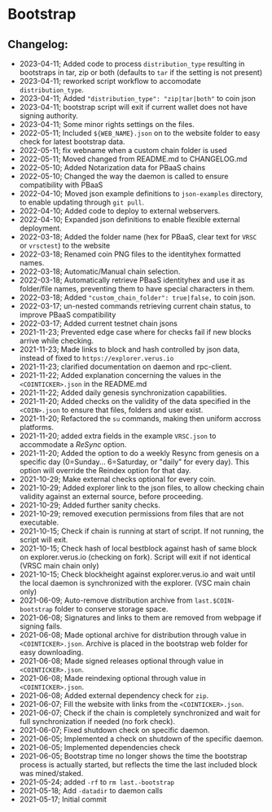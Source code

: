 # Bootstrap
## Changelog:
 - 2023-04-11; Added code to process `distribution_type` resulting in bootstraps in tar, zip or both (defaults to `tar` if the setting is not present)
 - 2023-04-11; reworked script workflow to accomodate `distribution_type`.
 - 2023-04-11; Added `"distribution_type": "zip|tar|both"` to coin json
 - 2023-04-11; bootstrap script will exit if current wallet does not have signing authority.
 - 2023-04-11; Some minor rights settings on the files.
 - 2022-05-11; Included `${WEB_NAME}.json` on to the website folder to easy check for latest bootstrap data.
 - 2022-05-11; fix webname when a custom chain folder is used
 - 2022-05-11; Moved changed from README.md to CHANGELOG.md
 - 2022-05-10; Added Notarization data for PBaaS chains
 - 2022-05-10; Changed the way the daemon is called to ensure compatibility with PBaaS
 - 2022-04-10; Moved json example definitions to `json-examples` directory, to enable updating through `git pull`.
 - 2022-04-10; Added code to deploy to external webservers.
 - 2022-04-10; Expanded json definitions to enable flexible external deployment.
 - 2022-03-18; Added the folder name (hex for PBaaS, clear text for `VRSC` or `vrsctest`) to the website
 - 2022-03-18; Renamed coin PNG files to the identityhex formatted names.
 - 2022-03-18; Automatic/Manual chain selection.
 - 2022-03-18; Automatically retrieve PBaaS identityhex and use it as folder/file names, preventing them to have special characters in them.
 - 2022-03-18; Added `"custom_chain_folder": true|false,` to coin json.
 - 2022-03-17; un-nested commands retrieving current chain status, to improve PBaaS compatibility
 - 2022-03-17; Added current testnet chain jsons
 - 2021-11-23; Prevented edge case where for checks fail if new blocks arrive while checking.
 - 2021-11-23; Made links to block and hash controlled by json data, instead of fixed to `https://explorer.verus.io`
 - 2021-11-23; clarified documentation on daemon and rpc-client.
 - 2021-11-22; Added explanation concerning the values in the `<COINTICKER>.json` in the README.md
 - 2021-11-22; Added daily genesis synchronization capabilities.
 - 2021-11-20; Added checks on the validity of the data specified in the `<COIN>.json` to ensure that files, folders and user exist.
 - 2021-11-20; Refactored the `su` commands, making then uniform accross platforms.
 - 2021-11-20; added extra fields in the example `VRSC.json` to accommodate a *ReSync* option.
 - 2021-11-20; Added the option to do a weekly Resync from genesis on a specific day (0=Sunday... 6=Saturday, or "daily" for every day). This option will override the Reindex option for that day.
 - 2021-10-29; Make external checks optional for every coin.
 - 2021-10-29; Added explorer link to the json files, to allow checking chain validity against an external source, before proceeding.
 - 2021-10-29; Added further sanity checks.
 - 2021-10-29; removed execution permissions from files that are not executable.
 - 2021-10-15; Check if chain is running at start of script. If not running, the script will exit.
 - 2021-10-15; Check hash of local bestblock against hash of same block on explorer.verus.io (checking on fork). Script will exit if not identical (VRSC main chain only)
 - 2021-10-15; Check blockheight against explorer.verus.io and wait until the local daemon is synchronized with the explorer. (VSC main chain only)
 - 2021-06-09; Auto-remove distribution archive from `last.$COIN-bootstrap` folder to conserve storage space.
 - 2021-06-08; Signatures and links to them are removed from webpage if signing fails.
 - 2021-06-08; Made optional archive for distribution through value in `<COINTICKER>.json`. Archive is placed in the bootstrap web folder for easy downloading.
 - 2021-06-08; Made signed releases optional through value in `<COINTICKER>.json`.
 - 2021-06-08; Made reindexing optional through value in `<COINTICKER>.json`.
 - 2021-06-08; Added external dependency check for `zip`.
 - 2021-06-07; Fill the website with links from the `<COINTICKER>.json`.
 - 2021-06-07; Check if the chain is completely synchronized and wait for full synchronization if needed (no fork check).
 - 2021-06-07; Fixed shutdown check on specific daemon.
 - 2021-06-05; Implemented a check on shutdown of the specific daemon.
 - 2021-06-05; Implemented dependencies check
 - 2021-06-05; Bootstrap time no longer shows the time the bootstrap process is actually started, but reflects the time the last included block was mined/staked.
 - 2021-05-24; added `-rf` to `rm last.-bootstrap`
 - 2021-05-18; Add `-datadir` to daemon calls
 - 2021-05-17; Initial commit
